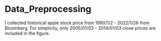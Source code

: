 # Data_Preprocessing

I collected historical apple stock price from 1990/1/2 - 2022/1/26 from Bloomberg. For simplicity, only 2005/01/03 - 2014/01/03 close prices are included in the figure.
